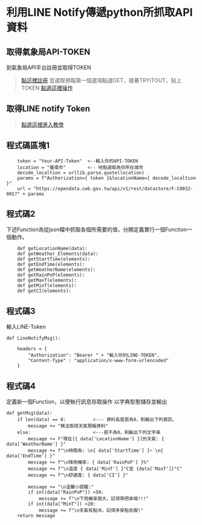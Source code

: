 # 利用LINE Notify傳遞python所抓取API資料
## 取得氣象局API-TOKEN
到氣象局API平台註冊並取得TOKEN
> [點這裡註冊](https://opendata.cwb.gov.tw/devManual/insrtuction )
並選取預報第一個選項點選GET，接著TRYITOUT，貼上TOKEN
>[點選這裡操作](https://opendata.cwb.gov.tw/dist/opendata-swagger.html#/%E9%A0%90%E5%A0%B1/get_v1_rest_datastore_F_C0032_001)

## 取得LINE notify Token
> [點選這裡進入教學](https://ithelp.ithome.com.tw/articles/10282029)

## 程式碼區塊1
```python=
    token = "Your-API-Token"  <--輸入你的API-TOKEN
    location = "臺南市"        <-- 地點選取為你所在城市
    decode_localtion = urllib.parse.quote(location)
    params = f"Authorization={ token }&locationName={ decode_localtion }"
    url = "https://opendata.cwb.gov.tw/api/v1/rest/datastore/F-C0032-001?" + params
```
## 程式碼2
下述Function為從json檔中抓取各個所需要的值，分開定義實行一個Function一個動作。
```python=
    def getLocationName(data):
    def getWeather_Elements(data):
    def getStartTime(elements):
    def getEndTime(elements):
    def getWeatherName(elements):
    def getRainPoP(elements):
    def getMaxT(elements):     
    def getMinT(elements):
    def getCI(elements):
```
## 程式碼3
輸入LINE-Token
```python=
def LineNotifyMsg():

    headers = {
        "Authorization": "Bearer " + "輸入你的LINE-TOKEN", 
        "Content-Type" : "application/x-www-form-urlencoded"
    }

```
## 程式碼4
定義新一個Function，以便執行訊息存取操作
以字典型態儲存並輸出
```python=
def getMsg(data):
    if len(data) == 0:          <--- 資料長度若為0，則輸出下列資訊。
        message += "無法取得天氣預報資料"
    else:                       <---若不為0，則輸出下列文字串
        message += f"現在[{ data['LocationName'] }]的天氣: { data['WeatherName'] }"   
        message += f"\n時間為: \n{ data['StartTime'] }~ \n{ data['EndTime'] }"
        message += f"\n降雨機率: { data['RainPoP'] }%"
        message += f"\n溫度 { data['MinT'] }°C至 {data['MaxT']}°C"
        message += f"\n舒適度: { data['CI'] }"
        
        message += "\n溫馨小提醒:"
        if int(data["RainPoP"]) >50:
            message += f"\n下雨機率很大，記得帶把傘唷!!!"
        if int(data["MinT"]) <20:
            message += f"\n天氣有點冷，記得多穿點衣服!"
    return message
```


